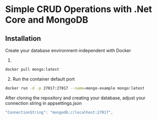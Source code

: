 # Simple CRUD Operations with .Net Core and MongoDB

## Installation
Create your database environment-independent with Docker

1.
```bash
docker pull mongo:latest
```
2. Run the container default port
```bash
docker run -d -p 27017:27017 --name=mongo-example mongo:latest
```
After cloning the repository and creating your database, adjust your connection string in appsettings.json
```C#
"ConnectionString": "mongodb://localhost:27017",
```
